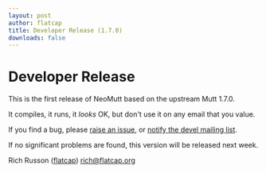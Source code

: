 ```yaml
---
layout: post
author: flatcap
title: Developer Release (1.7.0)
downloads: false
---
```


# Developer Release

This is the first release of NeoMutt based on the upstream Mutt 1.7.0.

It compiles, it runs, it *looks* OK, but don't use it on any email that you value.

If you find a bug, please [raise an issue](https://github.com/neomutt/neomutt/issues), or [notify the devel mailing list](http://mailman.neomutt.org/mailman/listinfo/neomutt-devel-neomutt.org).

If no significant problems are found, this version will be released next week.

Rich Russon ([flatcap](https://github.com/flatcap))
[rich@flatcap.org](mailto:rich@flatcap.org)

